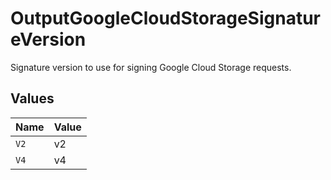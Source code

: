# OutputGoogleCloudStorageSignatureVersion

Signature version to use for signing Google Cloud Storage requests.


## Values

| Name  | Value |
| ----- | ----- |
| `V2`  | v2    |
| `V4`  | v4    |